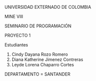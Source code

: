 
UNIVERSIDAD EXTERNADO DE COLOMBIA

MINE VIII

SEMINARIO DE PROGRAMACIÓN


PROYECTO 1



Estudiantes
1. Cindy Dayana Rozo Romero 
2. Diana Katherine Jimenez Contreras
3. Leyde Lorena Chaparro Cortes

DEPARTAMENTO = SANTANDER